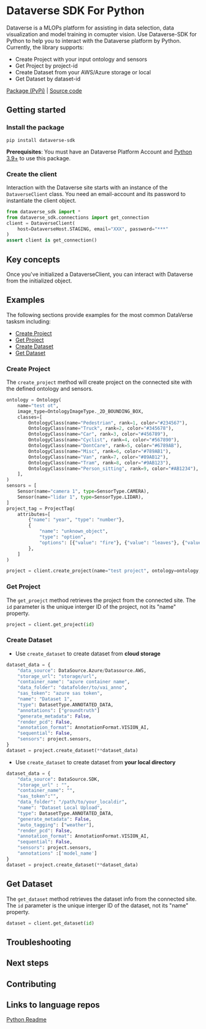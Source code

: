 # Dataverse SDK For Python
Dataverse is a MLOPs platform for assisting in data selection, data visualization and model training in comupter vision.
Use Dataverse-SDK for Python to help you to interact with the Dataverse platform by Python. Currently, the library supports:
  - Create Project with your input ontology and sensors
  - Get Project by project-id
  - Create Dataset from your AWS/Azure storage or local
  - Get Dataset by dataset-id

[Package (PyPi)](https://test.pypi.org/project/dataverse-sdk/)    |   [Source code](https://github.com/linkernetworks/dataverse-sdk)


## Getting started

### Install the package

```
pip install dataverse-sdk
```

**Prerequisites**: You must have an Dataverse Platform Account and [Python 3.9+](https://www.python.org/downloads/) to use this package.

### Create the client

Interaction with the Dataverse site starts with an instance of the `DataverseClient` class. You need an email-account and its password to instantiate the client object.

```Python
from dataverse_sdk import *
from dataverse_sdk.connections import get_connection
client = DataverseClient(
    host=DataverseHost.STAGING, email="XXX", password="***"
)
assert client is get_connection()
```

## Key concepts

Once you've initialized a DataverseClient, you can interact with Dataverse from the initialized object.

## Examples

The following sections provide examples for the most common DataVerse tasksm including:

* [Create Project](#create-project)
* [Get Project](#get-project)
* [Create Dataset](#create-dataset)
* [Get Dataset](#get-dataset)


### Create Project

The `create_project` method will create project on the connected site with the defined ontology and sensors.

```Python
ontology = Ontology(
    name="test ot",
    image_type=OntologyImageType._2D_BOUNDING_BOX,
    classes=[
        OntologyClass(name="Pedestrian", rank=1, color="#234567"),
        OntologyClass(name="Truck", rank=2, color="#345678"),
        OntologyClass(name="Car", rank=3, color="#456789"),
        OntologyClass(name="Cyclist", rank=4, color="#567890"),
        OntologyClass(name="DontCare", rank=5, color="#6789AB"),
        OntologyClass(name="Misc", rank=6, color="#789AB1"),
        OntologyClass(name="Van", rank=7, color="#89AB12"),
        OntologyClass(name="Tram", rank=8, color="#9AB123"),
        OntologyClass(name="Person_sitting", rank=9, color="#AB1234"),
    ],
)
sensors = [
    Sensor(name="camera 1", type=SensorType.CAMERA),
    Sensor(name="lidar 1", type=SensorType.LIDAR),
]
project_tag = ProjectTag(
    attributes=[
        {"name": "year", "type": "number"},
        {
            "name": "unknown_object",
            "type": "option",
            "options": [{"value": "fire"}, {"value": "leaves"}, {"value": "water"}],
        },
    ]
)

project = client.create_project(name="test project", ontology=ontology, sensors=sensors, project_tag=project_tag)
```

### Get Project

The `get_proejct` method retrieves the project from the connected site. The `id` parameter is the unique interger ID of the project, not its "name" property.

```Python
project = client.get_project(id)
```

### Create Dataset

* Use `create_dataset` to create dataset from **cloud storage**

```Python
dataset_data = {
    "data_source": DataSource.Azure/Datasource.AWS,
    "storage_url": "storage/url",
    "container_name": "azure container name",
    "data_folder": "datafolder/to/vai_anno",
    "sas_token": "azure sas token",
    "name": "Dataset 1",
    "type": DatasetType.ANNOTATED_DATA,
    "annotations": ["groundtruth"]
    "generate_metadata": False,
    "render_pcd": False,
    "annotation_format": AnnotationFormat.VISION_AI,
    "sequential": False,
    "sensors": project.sensors,
}
dataset = project.create_dataset(**dataset_data)
```

* Use `create_dataset` to create dataset from **your local directory**

```Python
dataset_data = {
    "data_source": DataSource.SDK,
    "storage_url" : "",
    "container_name": "",
    "sas_token":"",
    "data_folder": "/path/to/your_localdir",
    "name": "Dataset Local Upload",
    "type": DatasetType.ANNOTATED_DATA,
    "generate_metadata": False,
    "auto_tagging": ["weather"],
    "render_pcd": False,
    "annotation_format": AnnotationFormat.VISION_AI,
    "sequential": False,
    "sensors": project.sensors,
    "annotations" :['model_name']
}
dataset = project.create_dataset(**dataset_data)
```

## Get Dataset

The `get_dataset` method retrieves the dataset info from the connected site. The `id` parameter is the unique interger ID of the dataset, not its "name" property.

```Python
dataset = client.get_dataset(id)
```


## Troubleshooting


## Next steps


## Contributing



## Links to language repos

[Python Readme](https://github.com/linkernetworks/dataverse-sdk/tree/develop/python/README.md)
